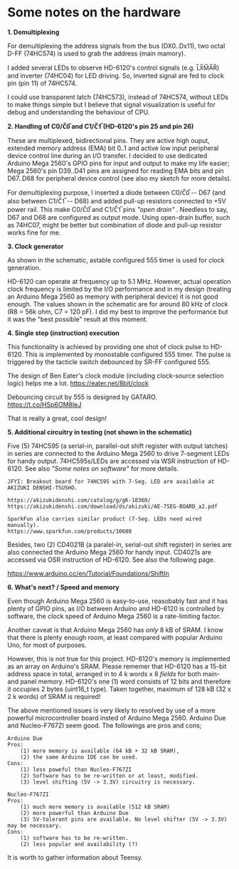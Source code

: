 # Some notes on the hardware

**1. Demultiplexing**

For demultiplexing the address signals from the bus (DX0..Dx11), two octal D-FF (74HC574) is used to grab the address (main mamory).

I added several LEDs to observe HD-6120's control signals (e.g. L̅X̅M̅A̅R̅) and inverter (74HC04) for LED driving. So, inverted signal are fed to clock pin (pin 11) of 74HC574. 

I could use transparent latch (74HC573), instead of 74HC574, without LEDs to make things simple but I believe that signal visualization is useful for debug and understanding the behaviour of CPU.

**2. Handling of C0/C̅0̅ and C1/C̅1̅ (HD-6120's pin 25 and pin 26)**
   
These are multiplexed, bidirectional pins. They are active high ouput, extended memory address (EMA) bit 0..1 and active low input peripheral device control line during an I/O transfer. I decided to use dedicated Arduino Mega 2560's GPIO pins for input and output to make my life easier; Mega 2560's pin D39..D41 pins are assigned for reading EMA bits and pin D67..D68 for peripheral device control (see also my sketch for more details).

For demultiplexing purpose, I inserted a diode between C0/C̅0̅ -- D67 (and also between C1/C̅1̅ -- D68) and added pull-up resistors connected to +5V power rail. This make C0/C̅0̅ and C1/C̅1̅ pins *"open drain"* . Needless to say, D67 and D68 are configured as output mode. Using open-drain buffer, such as 74HC07, might be better but combination of diode and pull-up resistor works fine for me.

**3. Clock generator**

As shown in the schematic, astable configured 555 timer is used for clock generation.

HD-6120 can operate at frequency up to 5.1 MHz. However, actual operation clock frequency is limited by the I/O performance and in my design (treating an Arduino Mega 2560 as memory with peripheral device) it is not good enough. The values shown in the schematic are for around 80 kHz of clock (R8 = 56k ohm, C7 = 120 pF). I did my best to improve the performance but it was the "best possible" result at this moment.

**4. Single step (instruction) execution**

This functionality is achieved by providing one shot of clock pulse to HD-6120. This is implemented by monostable configured 555 timer. The pulse is triggered by the tacticle switch debounced by SR-FF configured 555.

The design of Ben Eater's clock module (including clock-source selection logic) helps me a lot. 
https://eater.net/8bit/clock

Debouncing circuit by 555 is designed by GATARO. https://t.co/HSp6OM8IeJ

That is really a great, cool design!

**5. Additional circuitry in testing (not shown in the schematic)**

Five (5) 74HC595 (a serial-in, parallel-out shift register with output latches) in series are connected to the Arduino Mega 2560 to drive 7-segment LEDs for handy output. 74HC595s/LEDs are accessed via WSR instruction of HD-6120. See also *"Some notes on software"* for more details. 

    JFYI: Breakout board for 74HC595 with 7-Seg. LED are available at AKIZUKI DENSHI-TSUSHO.

    https://akizukidenshi.com/catalog/g/gK-10360/
    https://akizukidenshi.com/download/ds/akizuki/AE-7SEG-BOARD_a2.pdf

    SparkFun also carries similar product (7-Seg. LEDs need wired manually). 
    https://www.sparkfun.com/products/10680

Besides, two (2) CD4021B (a paralel-in, serial-out shift register) in series are also connected the Arduino Mega 2560 for handy input. CD4021s are accessed via OSR instruction of HD-6120. See also the following page.

https://www.arduino.cc/en/Tutorial/Foundations/ShiftIn

**6. What's next? / Speed and memory**

Even though Arduino Mega 2560 is easy-to-use, reasobably fast and it has plenty of GPIO pins, as I/O between Arduino and HD-6120 is controlled by software, the clock speed of Arduino Mega 2560 is a rate-limiting factor. 

Another caveat is that Arduino Mega 2560 has *only* 8 kB of SRAM. I know that there is plenty enough room, at least compared with popular Arduino Uno, for most of purposes. 

However, this is not true for this project. HD-6120's memory is implemented as an array on Arduino's SRAM. Please rememer that HD-6120 has a 15-bit address space in total, arranged in to 4 k words x 8 *fields* for both main- and panel memory. HD-6120's one (1) word consists of 12 bits and therefore it occupies 2 bytes (uint16_t type). Taken together, maximum of 128 kB (32 x 2 k words) of SRAM is required!

The above mentioned issues is very likely to resolved by use of a more powerful microcontroller board insted of Arduino Mega 2560. Arduino Due and Nucleo-F767ZI seem good. The followings are pros and cons;

    Arduino Due
    Pros: 
        (1) more memory is available (64 kB + 32 kB SRAM),
        (2) the same Arduino IDE can be used.
    Cons:
        (1) less poweful than Nucleo-F767ZI
        (2) Software has to be re-written or at least, modified.
        (3) level shifting (5V -> 3.3V) circuitry is necessary.

    Nucleo-F767ZI
    Pros: 
        (1) much more memory is available (512 kB SRAM)
        (2) more powerful than Arduino Due
        (3) 5V-tolerant pins are available. No level shifter (5V -> 3.3V) may be necessary.
    Cons:
        (1) software has to be re-written.
        (2) less popular and availability (?)

It is worth to gather information about Teensy.